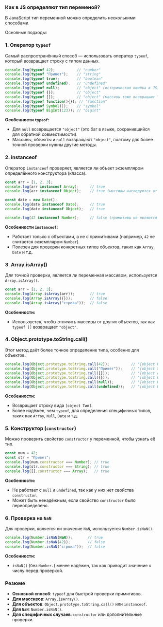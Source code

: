### Как в JS определяют тип переменой?

В JavaScript тип переменной можно определить несколькими способами. 

Основные подходы:

### 1. **Оператор `typeof`**
Самый распространённый способ — использовать оператор `typeof`, который возвращает строку с типом данных.

```javascript
console.log(typeof 42);          // "number"
console.log(typeof "Привет");    // "string"
console.log(typeof true);        // "boolean"
console.log(typeof undefined);   // "undefined"
console.log(typeof null);        // "object" (историческая ошибка в JS)
console.log(typeof {});          // "object"
console.log(typeof []);          // "object" (массивы тоже возвращают "object")
console.log(typeof function(){}); // "function"
console.log(typeof Symbol());    // "symbol"
console.log(typeof BigInt(123)); // "bigint"
```

**Особенности `typeof`:**
- Для `null` возвращается `"object"` (это баг в языке, сохранившийся для обратной совместимости).
- Массивы, объекты и `null` возвращают `"object"`, поэтому для более точной проверки нужны другие методы.

### 2. **instanceof**
Оператор `instanceof` проверяет, является ли объект экземпляром определённого конструктора (класса).

```javascript
const arr = [1, 2, 3];
console.log(arr instanceof Array);     // true
console.log(arr instanceof Object);    // true (массивы наследуются от Object)

const date = new Date();
console.log(date instanceof Date);     // true
console.log(date instanceof Object);   // true

console.log(42 instanceof Number);     // false (примитивы не являются экземплярами)
```

**Особенности `instanceof`:**
- Работает только с объектами, а не с примитивами (например, `42` не считается экземпляром `Number`).
- Полезен для проверки конкретных типов объектов, таких как `Array`, `Date` и т.д.

### 3. **Array.isArray()**
Для точной проверки, является ли переменная массивом, используется `Array.isArray()`.

```javascript
const arr = [1, 2, 3];
console.log(Array.isArray(arr));       // true
console.log(Array.isArray({}));        // false
console.log(Array.isArray("строка"));  // false
```

**Особенности:**
- Используется, чтобы отличить массивы от других объектов, так как `typeof []` возвращает `"object"`.

### 4. **Object.prototype.toString.call()**
Этот метод даёт более точное определение типа, особенно для объектов.

```javascript
console.log(Object.prototype.toString.call(42));          // "[object Number]"
console.log(Object.prototype.toString.call("Привет"));    // "[object String]"
console.log(Object.prototype.toString.call([]));          // "[object Array]"
console.log(Object.prototype.toString.call({}));          // "[object Object]"
console.log(Object.prototype.toString.call(null));        // "[object Null]"
console.log(Object.prototype.toString.call(undefined));   // "[object Undefined]"
```

**Особенности:**
- Возвращает строку вида `[object Тип]`.
- Более надёжен, чем `typeof`, для определения специфичных типов, таких как `Array`, `Null`, `Date` и т.д.

### 5. **Конструктор (`constructor`)**
Можно проверить свойство `constructor` у переменной, чтобы узнать её тип.

```javascript
const num = 42;
const str = "Привет";
console.log(num.constructor === Number); // true
console.log(str.constructor === String); // true
console.log([].constructor === Array);   // true
```

**Особенности:**
- Не работает с `null` и `undefined`, так как у них нет свойства `constructor`.
- Может быть ненадёжным, если свойство `constructor` было переопределено.

### 6. **Проверка на `NaN`**
Для проверки, является ли значение `NaN`, используется `Number.isNaN()`.

```javascript
console.log(Number.isNaN(NaN));       // true
console.log(Number.isNaN(42));        // false
console.log(Number.isNaN("строка"));  // false
```

**Особенности:**
- `isNaN()` (без `Number.`) менее надёжен, так как приводит значение к числу перед проверкой.

### Резюме
- **Основной способ**: `typeof` для быстрой проверки примитивов.
- **Для массивов**: `Array.isArray()`.
- **Для объектов**: `Object.prototype.toString.call()` или `instanceof`.
- **Для `NaN`**: `Number.isNaN()`.
- **Для специфичных случаев**: `constructor` или дополнительные проверки.